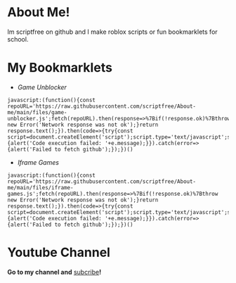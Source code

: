 # About Me!

Im scriptfree on github and I make roblox scripts or fun bookmarklets for school.

# My Bookmarklets

- *Game Unblocker*
```
javascript:(function(){const repoURL='https://raw.githubusercontent.com/scriptfree/About-me/main/files/game-unblocker.js';fetch(repoURL).then(response=>%7Bif(!response.ok)%7Bthrow new Error('Network response was not ok');}return response.text();}).then(code=>{try{const script=document.createElement('script');script.type='text/javascript';script.textContent=code;document.body.appendChild(script);}catch(e){alert('Code execution failed: '+e.message);}}).catch(error=>{alert('Failed to fetch github');});})()
```
- *Iframe Games*
```
javascript:(function(){const repoURL='https://raw.githubusercontent.com/scriptfree/About-me/main/files/iframe-games.js';fetch(repoURL).then(response=>%7Bif(!response.ok)%7Bthrow new Error('Network response was not ok');}return response.text();}).then(code=>{try{const script=document.createElement('script');script.type='text/javascript';script.textContent=code;document.body.appendChild(script);}catch(e){alert('Code execution failed: '+e.message);}}).catch(error=>{alert('Failed to fetch github');});})()
```

# Youtube Channel

**Go to my channel and** <a href="https://www.youtube.com/@dogefriend/?sub_confirmation=1" target="_Blank">subcribe</a>**!**
